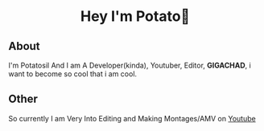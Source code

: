 <h1 align="center">Hey I'm Potato👋</h1>

## About
I'm Potatosil And I am A Developer(kinda), Youtuber, Editor, **GIGACHAD**, i want to become so cool that i am cool.

## Other
So currently I am Very Into Editing and Making Montages/AMV on [Youtube](https://www.youtube.com/channel/UClltT0R9sj4LjUJUR1-7LJg?sub_confirmation=1)
